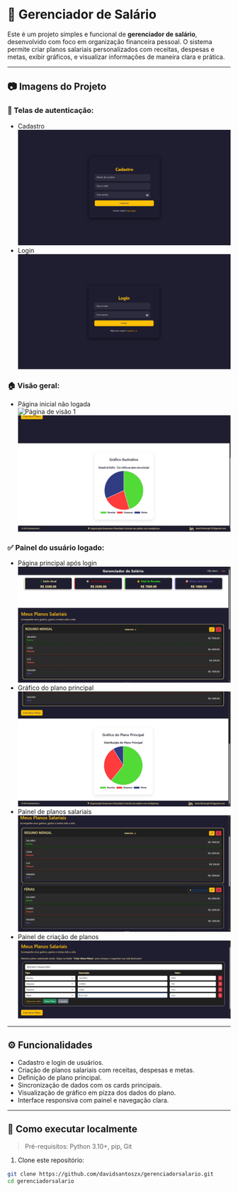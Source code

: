 # 💼 Gerenciador de Salário

Este é um projeto simples e funcional de **gerenciador de salário**, desenvolvido com foco em organização financeira pessoal. O sistema permite criar planos salariais personalizados com receitas, despesas e metas, exibir gráficos, e visualizar informações de maneira clara e prática.

---

## 📷 Imagens do Projeto

### 🔐 Telas de autenticação:
- Cadastro  
  ![Cadastro](images/telacadastro.JPG)
- Login  
  ![Login](images/telalogin.JPG)

### 🏠 Visão geral:
- Página inicial não logada  
  ![Página de visão 1](images/paginavisão.JPG)  
  ![Página de visão 2](images/paginavisao2.JPG)

### ✅ Painel do usuário logado:
- Página principal após login  
  ![Página logado](images/paginalogado.JPG)
- Gráfico do plano principal  
  ![Gráfico](images/graficologado.JPG)
- Painel de planos salariais  
  ![Painel de Planos](images/PAINELPLANOS.JPG)
- Painel de criação de planos  
  ![Criação de Planos](images/PAINELDECRIACAO.JPG)

---

## ⚙️ Funcionalidades

- Cadastro e login de usuários.
- Criação de planos salariais com receitas, despesas e metas.
- Definição de plano principal.
- Sincronização de dados com os cards principais.
- Visualização de gráfico em pizza dos dados do plano.
- Interface responsiva com painel e navegação clara.

---

## 🚀 Como executar localmente

> Pré-requisitos: Python 3.10+, pip, Git

1. Clone este repositório:

```bash
git clone https://github.com/davidsantoszx/gerenciadorsalario.git
cd gerenciadorsalario
